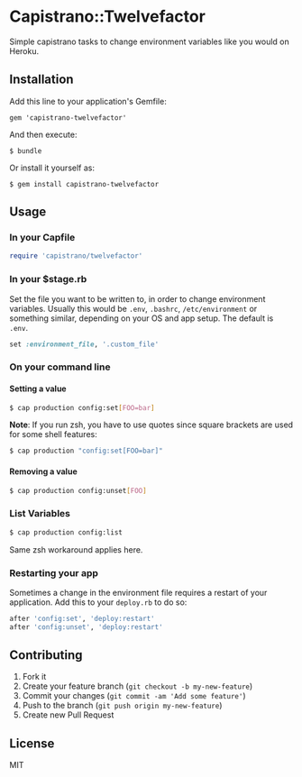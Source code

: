 # Capistrano::Twelvefactor

Simple capistrano tasks to change environment variables like you would on Heroku.

## Installation

Add this line to your application's Gemfile:

    gem 'capistrano-twelvefactor'

And then execute:

    $ bundle

Or install it yourself as:

    $ gem install capistrano-twelvefactor

## Usage

### In your Capfile

```ruby
require 'capistrano/twelvefactor'
```

### In your $stage.rb

Set the file you want to be written to, in order to change environment
variables. Usually this would be `.env`, `.bashrc`, `/etc/environment` or something
similar, depending on your OS and app setup. The default is `.env`.

```ruby
set :environment_file, '.custom_file'
```

### On your command line

#### Setting a value

```bash
$ cap production config:set[FOO=bar]
```

**Note**: If you run zsh, you have to use quotes since square brackets are used
for some shell features:


```bash
$ cap production "config:set[FOO=bar]"
```

#### Removing a value

```bash
$ cap production config:unset[FOO]
```

### List Variables

```bash
$ cap production config:list
```

Same zsh workaround applies here.

### Restarting your app

Sometimes a change in the environment file requires a restart of your
application. Add this to your `deploy.rb` to do so:

```ruby
after 'config:set', 'deploy:restart'
after 'config:unset', 'deploy:restart'
```

## Contributing

1. Fork it
2. Create your feature branch (`git checkout -b my-new-feature`)
3. Commit your changes (`git commit -am 'Add some feature'`)
4. Push to the branch (`git push origin my-new-feature`)
5. Create new Pull Request


## License

MIT
